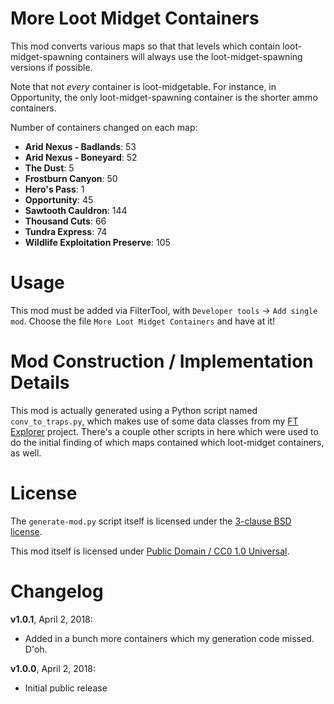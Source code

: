 More Loot Midget Containers
===========================

This mod converts various maps so that that levels which contain
loot-midget-spawning containers will always use the loot-midget-spawning
versions if possible.

Note that not *every* container is loot-midgetable.  For instance, in
Opportunity, the only loot-midget-spawning container is the shorter ammo
containers.

Number of containers changed on each map:

* **Arid Nexus - Badlands**: 53
* **Arid Nexus - Boneyard**: 52
* **The Dust**: 5
* **Frostburn Canyon**: 50
* **Hero's Pass**: 1
* **Opportunity**: 45
* **Sawtooth Cauldron**: 144
* **Thousand Cuts**: 66
* **Tundra Express**: 74
* **Wildlife Exploitation Preserve**: 105

Usage
=====

This mod must be added via FilterTool, with `Developer tools` ->
`Add single mod`.  Choose the file `More Loot Midget Containers` and have at it!

Mod Construction / Implementation Details
=========================================

This mod is actually generated using a Python script named `conv_to_traps.py`,
which makes use of some data classes from my [FT Explorer](https://github.com/apocalyptech/ft-explorer)
project.  There's a couple other scripts in here which were used to do the
initial finding of which maps contained which loot-midget containers, as well.

License
=======

The `generate-mod.py` script itself is licensed under the
[3-clause BSD license](https://opensource.org/licenses/BSD-3-Clause).

This mod itself is licensed under
[Public Domain / CC0 1.0 Universal](https://creativecommons.org/publicdomain/zero/1.0/).

Changelog
=========

**v1.0.1**, April 2, 2018:
 * Added in a bunch more containers which my generation code missed.  D'oh.

**v1.0.0**, April 2, 2018:
 * Initial public release
